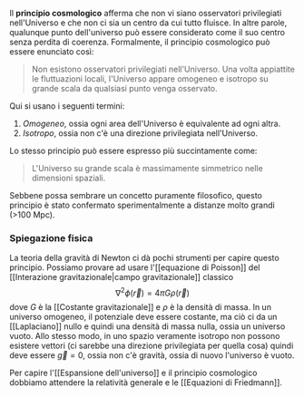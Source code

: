 Il **principio cosmologico** afferma che non vi siano osservatori privilegiati nell'Universo e che non ci sia un centro da cui tutto fluisce. In altre parole, qualunque punto dell'universo può essere considerato come il suo centro senza perdita di coerenza. Formalmente, il principio cosmologico può essere enunciato così:

> Non esistono osservatori privilegiati nell'Universo. Una volta appiattite le fluttuazioni locali, l'Universo appare omogeneo e isotropo su grande scala da qualsiasi punto venga osservato.

Qui si usano i seguenti termini:
1. *Omogeneo*, ossia ogni area dell'Universo è equivalente ad ogni altra.
2. *Isotropo*, ossia non c'è una direzione privilegiata nell'Universo.

Lo stesso principio può essere espresso più succintamente come:

> L'Universo su grande scala è massimamente simmetrico nelle dimensioni spaziali.

Sebbene possa sembrare un concetto puramente filosofico, questo principio è stato confermato sperimentalmente a distanze molto grandi (>100 Mpc).
### Spiegazione fisica
La teoria della gravità di Newton ci dà pochi strumenti per capire questo principio. Possiamo provare ad usare l'[[equazione di Poisson]] del [[Interazione gravitazionale|campo gravitazionale]] classico
$$\nabla^{2}\phi(\vec{r})=4\pi G\rho(\vec{r})$$
dove $G$ è la [[Costante gravitazionale]] e $\rho$ è la densità di massa. In un universo omogeneo, il potenziale deve essere costante, ma ciò ci da un [[Laplaciano]] nullo e quindi una densità di massa nulla, ossia un universo vuoto. Allo stesso modo, in uno spazio veramente isotropo non possono esistere vettori (ci sarebbe una direzione privilegiata per quella cosa) quindi deve essere $\vec{g}=0$, ossia non c'è gravità, ossia di nuovo l'universo è vuoto.

Per capire l'[[Espansione dell'universo]] e il principio cosmologico dobbiamo attendere la relatività generale e le [[Equazioni di Friedmann]].